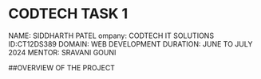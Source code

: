 # CODTECH TASK 1

NAME: SIDDHARTH PATEL
ompany: CODTECH IT SOLUTIONS
ID:CT12DS389
DOMAIN: WEB DEVELOPMENT
DURATION: JUNE TO JULY 2024
MENTOR: SRAVANI GOUNI

##OVERVIEW OF THE PROJECT

